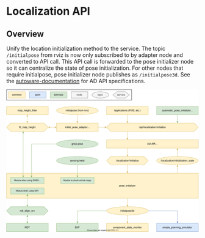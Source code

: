 # Localization API

## Overview

Unify the location initialization method to the service. The topic `/initialpose` from rviz is now only subscribed to by adapter node and converted to API call. This API call is forwarded to the pose initializer node so it can centralize the state of pose initialization. For other nodes that require initialpose, pose initializer node publishes as `/initialpose3d`. See the [autoware-documentation](https://autowarefoundation.github.io/autoware-documentation/main/design/autoware-interfaces/ad-api/list/api/localization/) for AD API specifications.

![localization-architecture](images/localization.drawio.svg)

